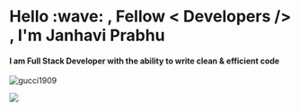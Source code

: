 <div align="left"><h1> Hello :wave: , Fellow &lt; Developers /&gt; ,  I'm  Janhavi Prabhu </h1>
<h4>I am Full Stack Developer with
the ability to write clean & efficient code</h4>
</div>
<p align="left"> <img src="https://komarev.com/ghpvc/?username=Janhaviprabhu&label=Profile%20views&color=0e75b6&style=flat" alt="gucci1909" /> </p>
<div> <img src="https://mir-s3-cdn-cf.behance.net/project_modules/1400/2a991c104600841.5f66ba42edf6a.gif"/></div>
